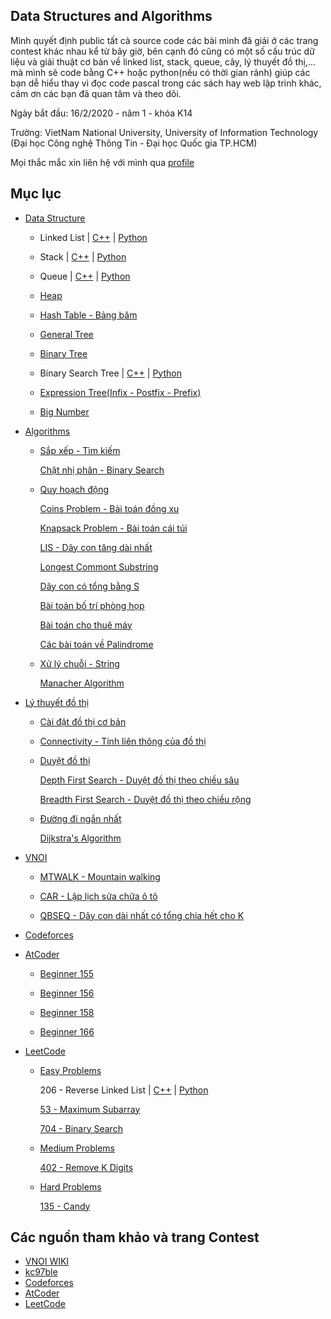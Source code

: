 ## Data Structures and Algorithms
Mình quyết định public tất cả source code các bài mình đã giải ở các trang contest khác nhau kể từ bây giờ, bên cạnh đó cũng có một số cấu trúc dữ liệu và giải thuật cơ bản về linked list, stack, queue, cây, lý thuyết đồ thị,... mà mình sẽ code bằng C++ hoặc python(nếu có thời gian rảnh) giúp các bạn dễ hiểu thay vì đọc code pascal trong các sách hay web lập trình khác, cảm ơn các bạn đã quan tâm và theo dõi.

Ngày bắt đầu: 16/2/2020 - năm 1 - khóa K14

Trường: VietNam National University, University of Information Technology (Đại học Công nghệ Thông Tin - Đại học Quốc gia TP.HCM)


Mọi thắc mắc xin liên hệ với mình qua [profile](https://nghoanglong.github.io/)

## Mục lục
- [Data Structure](https://github.com/nghoanglong/Competitive-Programming/tree/master/Lectures-C++/DataStructure)

   - Linked List | [C++](https://github.com/nghoanglong/Competitive-Programming/blob/master/Lectures-C++/DataStructure/Linked-list.cpp) | [Python](https://github.com/nghoanglong/Competitive-Programming/blob/master/Lectures-Python/DataStructure/linkedlist.py)
 
   - Stack | [C++](https://github.com/nghoanglong/Competitive-Programming/blob/master/Lectures-C++/DataStructure/Stack.cpp) | [Python](https://github.com/nghoanglong/Competitive-Programming/blob/master/Lectures-Python/DataStructure/stack.py)

   - Queue | [C++](https://github.com/nghoanglong/Competitive-Programming/blob/master/Lectures-C++/DataStructure/Queue.cpp) | [Python](https://github.com/nghoanglong/Competitive-Programming/blob/master/Lectures-Python/DataStructure/queue.py)

   - [Heap](https://github.com/nghoanglong/Competitive-Programming/blob/master/Lectures-C++/DataStructure/Heap.cpp)
   
   - [Hash Table - Bảng băm](https://github.com/nghoanglong/Competitive-Programming/blob/master/Lectures-C++/DataStructure/HashTable.cpp)

   - [General Tree](https://github.com/nghoanglong/Competitive-Programming/blob/master/Lectures-C++/DataStructure/GeneralTree.cpp)

   - [Binary Tree](https://github.com/nghoanglong/Competitive-Programming/blob/master/Lectures-C++/DataStructure/BinaryTree.cpp)

   - Binary Search Tree | [C++](https://github.com/nghoanglong/Competitive-Programming/blob/master/Lectures-C++/DataStructure/BinarySearchTree.cpp) | [Python](https://github.com/nghoanglong/Competitive-Programming/blob/master/Lectures-Python/DataStructure/BinarySearchTree.py)

   - [Expression Tree(Infix - Postfix - Prefix)](https://github.com/nghoanglong/Competitive-Programming/blob/master/Lectures-C++/DataStructure/infix-prefix-postfix.cpp)

   - [Big Number](https://github.com/nghoanglong/Competitive-Programming/blob/master/Lectures-C++/DataStructure/BigNum.cpp)


- [Algorithms](https://github.com/nghoanglong/Competitive-Programming/tree/master/Lectures-C++/Algorithm)

   - [Sắp xếp - Tìm kiếm](https://github.com/nghoanglong/Competitive-Programming/blob/master/Lectures-C++/Algorithm/Sort-Search)

       [Chặt nhị phân - Binary Search](https://github.com/nghoanglong/Competitive-Programming/blob/master/Lectures-C++/Algorithm/Sort-Search/BinarySearch.cpp)

   - [Quy hoạch động](https://github.com/nghoanglong/Competitive-Programming/tree/master/Lectures-C++/DynamicProgramming)

       [Coins Problem - Bài toán đồng xu](https://github.com/nghoanglong/Competitive-Programming/blob/master/Lectures-C++/DynamicProgramming/Coins.cpp)

       [Knapsack Problem - Bài toán cái túi](https://github.com/nghoanglong/Competitive-Programming/blob/master/Lectures-C++/DynamicProgramming/Knapsack.cpp)

       [LIS - Dãy con tăng dài nhất](https://github.com/nghoanglong/Competitive-Programming/blob/master/Lectures-C++/DynamicProgramming/LIS.cpp)
   
       [Longest Commont Substring](https://github.com/nghoanglong/Competitive-Programming/blob/master/Lectures-C++/DynamicProgramming/LCS.cpp)

       [Dãy con có tổng bằng S](https://github.com/nghoanglong/Competitive-Programming/blob/master/Lectures-C++/DynamicProgramming/SEQ.cpp)       

       [Bài toán bố trí phòng họp](https://github.com/nghoanglong/Competitive-Programming/blob/master/Lectures-C++/DynamicProgramming/MeetingRoom.cpp)

       [Bài toán cho thuê máy](https://github.com/nghoanglong/Competitive-Programming/blob/master/Lectures-C++/DynamicProgramming/MachineRental.cpp)

       [Các bài toán về Palindrome](https://github.com/nghoanglong/Competitive-Programming/blob/master/Lectures-C++/DynamicProgramming/Palindrome.cpp)
    
   - [Xử lý chuỗi - String](https://github.com/nghoanglong/Competitive-Programming/tree/master/Lectures-C++/Algorithm/String/)

       [Manacher Algorithm](https://github.com/nghoanglong/Competitive-Programming/tree/master/Lectures-C++/Algorithm/String/Manacher.cpp)
    



- [Lý thuyết đồ thị](https://github.com/nghoanglong/Competitive-Programming/tree/master/Lectures-C++/GraphTheory)

    - [Cài đặt đồ thị cơ bản](https://github.com/nghoanglong/Competitive-Programming/blob/master/Lectures-C++/GraphTheory/Basic.cpp)

    - [Connectivity - Tính liên thông của đồ thị](https://github.com/nghoanglong/Competitive-Programming/blob/master/Lectures-C++/GraphTheory/Connectivity.cpp)

    - [Duyệt đồ thị](https://github.com/nghoanglong/Competitive-Programming/blob/master/Lectures-C++/GraphTheory/GraphTraversal)

       [Depth First Search - Duyệt đồ thị theo chiều sâu](https://github.com/nghoanglong/Competitive-Programming/blob/master/Lectures-C++/GraphTheory/GraphTraversal/DFS.cpp)
       
       [Breadth First Search - Duyệt đồ thị theo chiều rộng](https://github.com/nghoanglong/Competitive-Programming/blob/master/Lectures-C++/GraphTheory/GraphTraversal/BFS.cpp)

    - [Đường đi ngắn nhất](https://github.com/nghoanglong/Competitive-Programming/blob/master/Lectures-C++/GraphTheory/ShortestPath)

       [Dijkstra's Algorithm](https://github.com/nghoanglong/Competitive-Programming/blob/master/Lectures-C++/GraphTheory/ShortestPath/Dijkstra.cpp)



- [VNOI](https://github.com/nghoanglong/Competitive-Programming/tree/master/VNOI)

   - [MTWALK - Mountain walking](https://github.com/nghoanglong/Competitive-Programming/tree/master/VNOI/MTWALK.cpp)

   - [CAR - Lập lịch sửa chữa ô tô](https://github.com/nghoanglong/Competitive-Programming/tree/master/VNOI/CAR.cpp)

   - [QBSEQ - Dãy con dài nhất có tổng chia hết cho K](https://github.com/nghoanglong/Competitive-Programming/tree/master/VNOI/QBSEQ.cpp)


- [Codeforces](https://github.com/nghoanglong/Competitive-Programming/tree/master/codeforce)


- [AtCoder](https://github.com/nghoanglong/Competitive-Programming/tree/master/Atcoder)

  - [Beginner 155](https://github.com/nghoanglong/Competitive-Programming/tree/master/Atcoder/Beginner155)

  - [Beginner 156](https://github.com/nghoanglong/Competitive-Programming/tree/master/Atcoder/Beginner156)

  - [Beginner 158](https://github.com/nghoanglong/Competitive-Programming/tree/master/Atcoder/Beginner158)

  - [Beginner 166](https://github.com/nghoanglong/Competitive-Programming/tree/master/Atcoder/Beginner166)


- [LeetCode](https://github.com/nghoanglong/Competitive-Programming/tree/master/LeetCode)

  - [Easy Problems](https://github.com/nghoanglong/Competitive-Programming/blob/master/LeetCode/Easy)
  
      206 - Reverse Linked List | [C++](https://github.com/nghoanglong/Competitive-Programming/blob/master/LeetCode/Easy/Reverse-Linked-List-206.cpp) | [Python](https://github.com/nghoanglong/Competitive-Programming/blob/master/LeetCode/Easy/Reverse-Linked-List-206.py)

      [53 - Maximum Subarray](https://github.com/nghoanglong/Competitive-Programming/blob/master/LeetCode/Medium/Maximum-Subarray-53.cpp)

      [704 - Binary Search](https://github.com/nghoanglong/Competitive-Programming/blob/master/LeetCode/Medium/Binary-Search-704.cpp)

  - [Medium Problems](https://github.com/nghoanglong/Competitive-Programming/blob/master/LeetCode/Medium)

      [402 - Remove K Digits](https://github.com/nghoanglong/Competitive-Programming/blob/master/LeetCode/Medium/Remove-K-Digits-402.cpp)
  
  - [Hard Problems](https://github.com/nghoanglong/Competitive-Programming/blob/master/LeetCode/Hard)

      [135 - Candy](https://github.com/nghoanglong/Competitive-Programming/blob/master/LeetCode/Hard/Candy-135.cpp)
   



## Các nguồn tham khảo và trang Contest

  - [VNOI WIKI](https://vnoi.info/wiki/Home)
  - [kc97ble](https://sites.google.com/site/kc97ble/)
  - [Codeforces](https://codeforces.com/)
  - [AtCoder](https://atcoder.jp/contests/)
  - [LeetCode](https://leetcode.com/)
